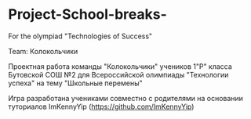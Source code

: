 # Project-School-breaks-
For the olympiad "Technologies of Success"

Team: Колокольчики

Проектная работа команды "Колокольчики" учеников 1"Р" класса Бутовской СОШ №2 для Всероссийской олимпиады "Технологии успеха"
на тему "Школьные перемены"

Игра разработана учениками совместно с родителями на основании туториалов ImKennyYip (https://github.com/ImKennyYip)
